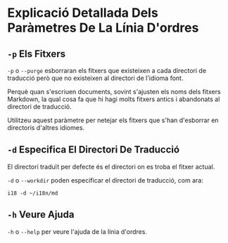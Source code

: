 # Explicació Detallada Dels Paràmetres De La Línia D'ordres

## `-p` Els Fitxers

`-p` o `--purge` esborraran els fitxers que existeixen a cada directori de traducció però que no existeixen al directori de l'idioma font.

Perquè quan s'escriuen documents, sovint s'ajusten els noms dels fitxers Markdown, la qual cosa fa que hi hagi molts fitxers antics i abandonats al directori de traducció.

Utilitzeu aquest paràmetre per netejar els fitxers que s'han d'esborrar en directoris d'altres idiomes.

## `-d` Especifica El Directori De Traducció

El directori traduït per defecte és el directori on es troba el fitxer actual.

`-d` o `--workdir` poden especificar el directori de traducció, com ara:

```
i18 -d ~/i18n/md
```

## `-h` Veure Ajuda

`-h` o `--help` per veure l'ajuda de la línia d'ordres.